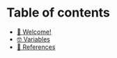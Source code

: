 # Table of contents

* [🥳 Welcome!](README.md)
* [🤓 Variables](variables.md)
* [🤩 References](references.md)
